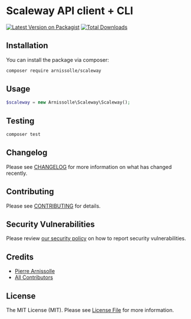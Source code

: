# Scaleway API client + CLI

[![Latest Version on Packagist](https://img.shields.io/packagist/v/arnissolle/scaleway.svg?style=flat-square)](https://packagist.org/packages/arnissolle/scaleway)
[![Total Downloads](https://img.shields.io/packagist/dt/arnissolle/scaleway.svg?style=flat-square)](https://packagist.org/packages/arnissolle/scaleway)

## Installation

You can install the package via composer:

```bash
composer require arnissolle/scaleway
```

## Usage

```php
$scaleway = new Arnissolle\Scaleway\Scaleway();
```

## Testing

```bash
composer test
```

## Changelog

Please see [CHANGELOG](CHANGELOG.md) for more information on what has changed recently.

## Contributing

Please see [CONTRIBUTING](CONTRIBUTING.md) for details.

## Security Vulnerabilities

Please review [our security policy](../../security/policy) on how to report security vulnerabilities.

## Credits

- [Pierre Arnissolle](https://github.com/arnissolle)
- [All Contributors](../../contributors)

## License

The MIT License (MIT). Please see [License File](LICENSE.md) for more information.
